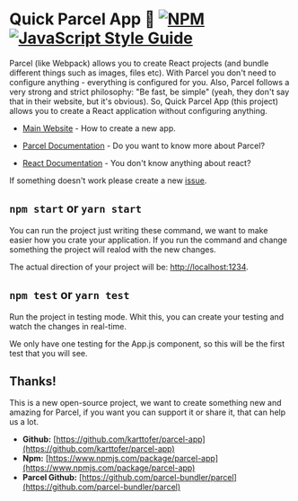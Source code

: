 # Quick Parcel App 🚀 [![NPM](https://img.shields.io/npm/v/parcel-app.svg)](https://www.npmjs.com/package/parcel-app) [![JavaScript Style Guide](https://img.shields.io/badge/code_style-standard-brightgreen.svg)](https://standardjs.com) </br>

Parcel (like Webpack) allows you to create React projects (and bundle different things such as images, files etc). With Parcel you don't need to configure anything - everything is configured for you. Also, Parcel follows a very strong and strict philosophy: "Be fast, be simple" (yeah, they don't say that in their website, but it's obvious). So, Quick Parcel App (this project) allows you to create a React application without configuring anything.

- [Main Website](https://parcelapp.netlify.com/) - How to create a new app.

- [Parcel Documentation](https://parceljs.org/) - Do you want to know more about Parcel?

- [React Documentation](https://es.reactjs.org/) - You don't know anything about react?

If something doesn't work please create a new [issue](https://github.com/karttofer/parcel-app/issues/new).

## `npm start` or `yarn start`

You can run the project just writing these command, we want to make easier how you crate your application. If you run the command and change something the project will realod with the new changes.

The actual direction of your project will be: [http://localhost:1234](http://localhost:1234/).

## `npm test` or `yarn test`

Run the project in testing mode. Whit this, you can create your testing and watch the changes in real-time.

We only have one testing for the App.js component, so this will be the first test that you will see.

## Thanks!

This is a new open-source project, we want to create something new and amazing for Parcel, if you want you can support it or share it, that can help us a lot.

- **Github:** [https://github.com/karttofer/parcel-app](https://github.com/karttofer/parcel-app)
- **Npm:** [https://www.npmjs.com/package/parcel-app](https://www.npmjs.com/package/parcel-app)
- **Parcel Github:** [https://github.com/parcel-bundler/parcel](https://github.com/parcel-bundler/parcel)
